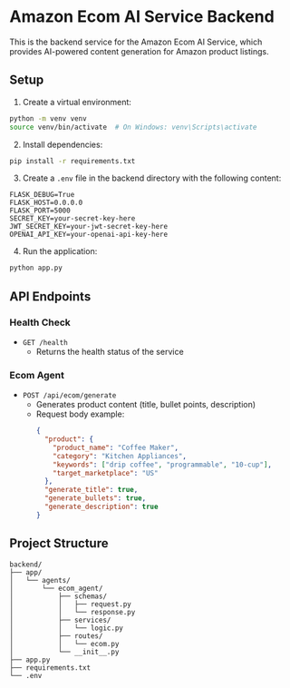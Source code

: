 # Amazon Ecom AI Service Backend

This is the backend service for the Amazon Ecom AI Service, which provides AI-powered content generation for Amazon product listings.

## Setup

1. Create a virtual environment:
```bash
python -m venv venv
source venv/bin/activate  # On Windows: venv\Scripts\activate
```

2. Install dependencies:
```bash
pip install -r requirements.txt
```

3. Create a `.env` file in the backend directory with the following content:
```
FLASK_DEBUG=True
FLASK_HOST=0.0.0.0
FLASK_PORT=5000
SECRET_KEY=your-secret-key-here
JWT_SECRET_KEY=your-jwt-secret-key-here
OPENAI_API_KEY=your-openai-api-key-here
```

4. Run the application:
```bash
python app.py
```

## API Endpoints

### Health Check
- `GET /health`
  - Returns the health status of the service

### Ecom Agent
- `POST /api/ecom/generate`
  - Generates product content (title, bullet points, description)
  - Request body example:
    ```json
    {
      "product": {
        "product_name": "Coffee Maker",
        "category": "Kitchen Appliances",
        "keywords": ["drip coffee", "programmable", "10-cup"],
        "target_marketplace": "US"
      },
      "generate_title": true,
      "generate_bullets": true,
      "generate_description": true
    }
    ```

## Project Structure

```
backend/
├── app/
│   └── agents/
│       └── ecom_agent/
│           ├── schemas/
│           │   ├── request.py
│           │   └── response.py
│           ├── services/
│           │   └── logic.py
│           ├── routes/
│           │   └── ecom.py
│           └── __init__.py
├── app.py
├── requirements.txt
└── .env
``` 